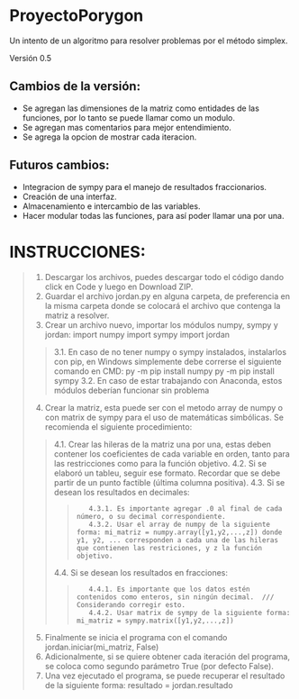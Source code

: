 # ProyectoPorygon

 Un intento de un algoritmo para resolver problemas por el método simplex.

Versión 0.5
## Cambios de la versión:
- Se agregan las dimensiones de la matriz como entidades de las funciones, por lo tanto se puede llamar como un modulo.
- Se agregan mas comentarios para mejor entendimiento.
- Se agrega la opcion de mostrar cada iteracion.

## Futuros cambios:
- Integracion de sympy para el manejo de resultados fraccionarios.
- Creación de una interfaz.
- Almacenamiento e intercambio de las variables.
- Hacer modular todas las funciones, para así poder llamar una por una.

# INSTRUCCIONES:
>1. Descargar los archivos, puedes descargar todo el código dando click en Code y luego en Download ZIP.
>2. Guardar el archivo jordan.py en alguna carpeta, de preferencia en la misma carpeta donde se colocará el archivo que contenga la matriz a resolver.
>3. Crear un archivo nuevo, importar los módulos numpy, sympy y jordan:
>        import numpy
>        import sympy
>        import jordan
>>   3.1. En caso de no tener numpy o sympy instalados, instalarlos con pip, en Windows simplemente debe correrse el siguiente comando en CMD:
>        py -m pip install numpy
>        py -m pip install sympy
>>    3.2. En caso de estar trabajando con Anaconda, estos módulos deberían funcionar sin problema
>4. Crear la matriz, esta puede ser con el metodo array de numpy o con matrix de sympy para el uso de matemáticas simbólicas. Se recomienda el siguiente procedimiento:
>>    4.1. Crear las hileras de la matriz una por una, estas deben contener los coeficientes de cada variable en orden, tanto para las restricciones como para la función objetivo.
>>    4.2. Si se elaboró un tableu, seguir ese formato. Recordar que se debe partir de un punto factible (última columna positiva).
>>    4.3. Si se desean los resultados en decimales:
>>>        4.3.1. Es importante agregar .0 al final de cada número, o su decimal correspondiente.
>>>        4.3.2. Usar el array de numpy de la siguiente forma: mi_matriz = numpy.array([y1,y2,...,z]) donde y1, y2, ... corresponden a cada una de las hileras que contienen las restriciones, y z la función objetivo.
>>    4.4. Si se desean los resultados en fracciones:
>>>        4.4.1. Es importante que los datos estén contenidos como enteros, sin ningún decimal.  /// Considerando corregir esto.
>>>        4.4.2. Usar matrix de sympy de la siguiente forma: mi_matriz = sympy.matrix([y1,y2,...,z])
>5. Finalmente se inicia el programa con el comando jordan.iniciar(mi_matriz, False)
>6. Adicionalmente, si se quiere obtener cada iteración del programa, se coloca como segundo parámetro True (por defecto False).
>7. Una vez ejecutado el programa, se puede recuperar el resultado de la siguiente forma: resultado = jordan.resultado
